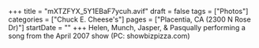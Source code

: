 +++
title = "mXTZFYX_5Y1EBaF7ycuh.avif"
draft = false
tags = ["Photos"]
categories = ["Chuck E. Cheese's"]
pages = ["Placentia, CA (2300 N Rose Dr)"]
startDate = ""
+++
Helen, Munch, Jasper, & Pasqually performing a song from the April 2007 show (PC: showbizpizza.com)
